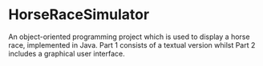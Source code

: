 # HorseRaceSimulator
An object-oriented programming project which is used to display a horse race, implemented in Java. Part 1 consists of a textual version whilst Part 2 includes a graphical user interface.

